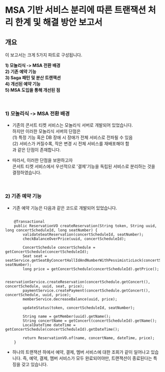 
# MSA 기반 서비스 분리에 따른 트랜잭션 처리 한계 및 해결 방안 보고서 

## 개요

이 보고서는 크게 5가지 파트로 구성됩니다.
  
**1) 모놀리식 -> MSA 전환 배경** <br>
**2) 기존 예약 기능** <br>
**3) Saga 패턴 및 분산 트랜잭션** <br>
**4) 개선된 예약 기능** <br>
**5) MSA 도입을 통해 개선된 점** <br> 

<br> 

### 1) 모놀리식 -> MSA 전환 배경

- 기존의 콘서트 티켓 서비스는 모놀리식 서버로 개발되어 있었습니다. <br>
  하지만 이러한 모놀리식 서버의 단점은 <br> 
  (1) 특정 기능 혹은 DB 장애 시 장애가 전체 서비스로 전파될 수 있음 <br>
  (2) 서비스가 커질수록, 작은 변경 시 전체 서비스를 재배포해야 함 <br> 
  과 같은 단점이 존재합니다. <br> 

- 따라서, 이러한 단점을 보완하고자 <br>
  콘서트 티켓 서비스에서 우선적으로 '결제'기능을 독립된 서비스로 분리하는 것을 결정하였습니다. <br>
  

<br> 


### 2) 기존 예약 기능 

- 기존 예약 기능은 다음과 같은 코드로 개발되어 있었습니다. <br>

```

    @Transactional
    public ReservationVO createReservation(String token, String uuid, long concertScheduleId, long seatNumber) {
        validateSeatReservation(concertScheduleId, seatNumber);
        checkBalanceOverPrice(uuid, concertScheduleId);

        ConcertSchedule concertSchedule = getConcertSchedule(concertScheduleId);
        Seat seat = seatService.getSeatByConcertHallIdAndNumberWithPessimisticLock(concertScheduleId, seatNumber);
        long price = getConcertSchedule(concertScheduleId).getPrice();

        reservationService.createReservation(concertSchedule.getConcert(), concertSchedule, uuid, seat, price);
        paymentService.createPayment(concertSchedule.getConcert(), concertSchedule, uuid, price);
        memberService.decreaseBalance(uuid, price);

        updateStatus(token, concertScheduleId, seatNumber);

        String name = getMember(uuid).getName();
        String concertName = getConcert(concertScheduleId).getName();
        LocalDateTime dateTime = getConcertSchedule(concertScheduleId).getDateTime();

        return ReservationVO.of(name, concertName, dateTime, price);
    }
```

- 하나의 트랜잭션 하에서 예약, 결제, 멤버 서비스에 대한 조회가 같이 일어나고 있습니다.
  즉, 예약, 결제, 멤버 서비스가 모두 완료되어야만, 트랜잭션이 종료된다는 특징을 갖고 있습니다. 



<br> 

```
